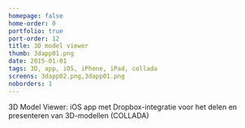 ```yaml
---
homepage: false
home-order: 0
portfolio: true
port-order: 12
title: 3D model viewer
thumb: 3dapp01.png
date: 2015-01-01
tags: 3D, app, iOS, iPhone, iPad, collada
screens: 3dapp02.png,3dapp01.png
noborders: 1
---
```


3D Model Viewer: iOS app met Dropbox-integratie voor het delen en presenteren van 3D-modellen (COLLADA)  
